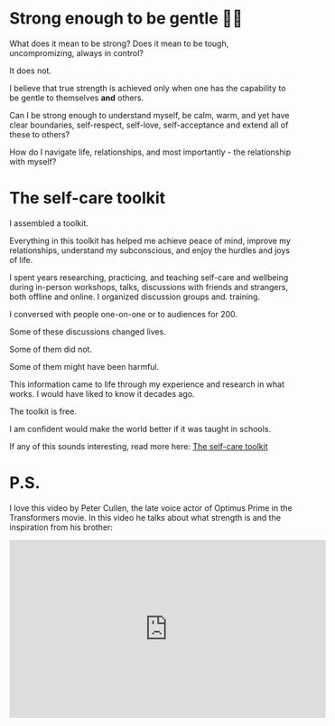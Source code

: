 # Strong enough to be gentle 💪💖

What does it mean to be strong? Does it mean to be tough, uncompromizing, always in control?

It does not.


I believe that true strength is achieved only when one has the capability to be gentle to themselves **and** others.

Can I be strong enough to understand myself, be calm, warm, and yet have clear boundaries, self-respect, self-love, self-acceptance and extend all of these to others?

How do I navigate life, relationships, and most importantly - the relationship with myself?


# The self-care toolkit
I assembled a toolkit. 


Everything in this toolkit has helped me achieve peace of mind, improve my relationships, understand my subconscious, and enjoy the hurdles and joys of life.

I spent years researching, practicing, and teaching self-care and wellbeing during in-person workshops, talks, discussions with friends and strangers, both offline and online. I organized discussion groups and. training.

I conversed with people one-on-one or to audiences for 200.


Some of these discussions changed lives.

Some of them did not.

Some of them might have been harmful.

This information came to life through my experience and research in what works. I would have liked to know it decades ago.

The toolkit is free. 

I am confident would make the world better if it was taught in schools.

If any of this sounds interesting, read more here: [The self-care toolkit](https://go.strongenoughtobegentle.com/)

# P.S.
I love this video by Peter Cullen, the late voice actor of Optimus Prime in the Transformers movie. In this video he talks about what strength is and the inspiration from his brother:

<iframe width="560" height="315" src="https://www.youtube.com/embed/zryfjSaxXLo?si=YBFGKuW4f3WhwYV5&amp;start=44" title="YouTube video player" frameborder="0" allow="accelerometer; autoplay; clipboard-write; encrypted-media; gyroscope; picture-in-picture; web-share" allowfullscreen></iframe>
